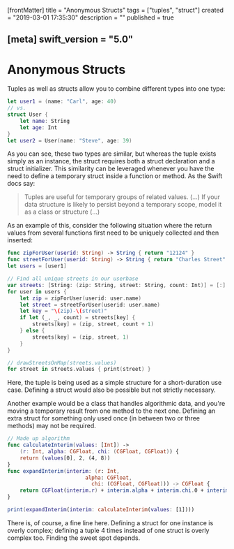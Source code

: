 [frontMatter]
title = "Anonymous Structs"
tags = ["tuples", "struct"]
created = "2019-03-01 17:35:30"
description = ""
published = true

[meta]
swift_version = "5.0"
---

# Anonymous Structs

Tuples as well as structs allow you to combine different types into one
type:

``` Swift
let user1 = (name: "Carl", age: 40)
// vs.
struct User {
    let name: String
    let age: Int
}
let user2 = User(name: "Steve", age: 39)
```

As you can see, these two types are similar, but whereas the tuple
exists simply as an instance, the struct requires both a struct
declaration and a struct initializer. This similarity can be leveraged
whenever you have the need to define a temporary struct inside a
function or method. As the Swift docs say:

> Tuples are useful for temporary groups of related values. (...) If
> your data structure is likely to persist beyond a temporary scope,
> model it as a class or structure (...)

As an example of this, consider the following situation where the return
values from several functions first need to be uniquely collected and
then inserted:

``` Swift
func zipForUser(userid: String) -> String { return "12124" }
func streetForUser(userid: String) -> String { return "Charles Street" }
let users = [user1]

// Find all unique streets in our userbase
var streets: [String: (zip: String, street: String, count: Int)] = [:]
for user in users {
    let zip = zipForUser(userid: user.name)
    let street = streetForUser(userid: user.name)
    let key = "\(zip)-\(street)"
    if let (_, _, count) = streets[key] {
        streets[key] = (zip, street, count + 1)
    } else {
        streets[key] = (zip, street, 1)
    }
}

// drawStreetsOnMap(streets.values)
for street in streets.values { print(street) }
```

Here, the tuple is being used as a simple structure for a short-duration
use case. Defining a struct would also be possible but not strictly
necessary.

Another example would be a class that handles algorithmic data, and
you\'re moving a temporary result from one method to the next one.
Defining an extra struct for something only used once (in between two or
three methods) may not be required.

``` Swift
// Made up algorithm
func calculateInterim(values: [Int]) -> 
    (r: Int, alpha: CGFloat, chi: (CGFloat, CGFloat)) {
    return (values[0], 2, (4, 8))
}
func expandInterim(interim: (r: Int, 
                         alpha: CGFloat, 
                           chi: (CGFloat, CGFloat))) -> CGFloat {
    return CGFloat(interim.r) + interim.alpha + interim.chi.0 + interim.chi.1
}

print(expandInterim(interim: calculateInterim(values: [1])))
```

There is, of course, a fine line here. Defining a struct for one
instance is overly complex; defining a tuple 4 times instead of one
struct is overly complex too. Finding the sweet spot depends.
